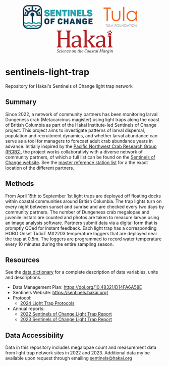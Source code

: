 <div align='center'>
    <a href='https://sentinels.hakai.org/'><img height='75px' src='docs/logos/sentinels-logo.svg' /></a>
    &nbsp;&nbsp;&nbsp;&nbsp;&nbsp;&nbsp;
    <a href='https://tula.org'><img height='75px' src=docs/logos/tula-logo.png /></a>
    &nbsp;&nbsp;&nbsp;&nbsp;&nbsp;&nbsp;
    <a href='https://hakai.org'><img height='75px' src=docs/logos/hakai-logo.png /></a>
</div>

# sentinels-light-trap

Repository for Hakai's Sentinels of Change light trap network

## Summary

Since 2022, a network of community partners has been monitoring larval Dungeness crab (Metacarcinus magister) using light traps along the coast of British Columbia as part of the Hakai Institute-led Sentinels of Change project. This project aims to investigate patterns of larval dispersal, population and recruitment dynamics, and whether larval abundance can serve as a tool for managers to forecast adult crab abundance years in advance. Initially inspired by the [Pacific Northwest Crab Research Group (PCRG)](https://www.pnwcrab.com/), the project works collaborativly with a diverse network of community partners, of which a full list can be found on the [Sentinels of Change website](https://sentinels.hakai.org/). See the [master reference station list](data/Master_Stations.csv) for a the exact location of the different partners.

## Methods

From April 15th to September 1st light traps are deployed off floating docks within coastal communities around British Columbia. The trap lights turn on every night between sunset and sunrise and are checked every two days by community partners. The number of Dungeness crab megalopae and juvenile instars are counted and photos are taken to measure larvae using an image analysis software. Partners submit data via a digital form that is promptly QCed for instant feedback. Each light trap has a corresponding HOBO Onset TidbiT MX2203 temperature loggers that are deployed near the trap at 0.5m. The loggers are programmed to record water temperature every 10 minutes during the entire sampling season.

## Resources

See the [data dictionary](docs/data-dictionary.csv) for a complete description of data variables, units and descriptions.

- Data Management Plan: https://doi.org/10.48321/D14FA6A58E
- Sentinels Website: https://sentinels.hakai.org/
- Protocol:
  - [2024 Light Trap Protocols](docs/2024%20Light%20Trap%20Protocols.pdf)
- Annual reports:
  - [2022 Sentinels of Change Light Trap Report](docs/2022%20Sentinels%20of%20Change%20Light%20Trap%20Report.pdf)
  - [2023 Sentinels of Change Light Trap Report](docs/2023%20Sentinels%20of%20Change%20Light%20Trap%20Report.pdf)

## Data Accessibility

Data in this repository includes megalopae count and measurement data from light trap network sites in 2022 and 2023.
Additional data my be available upon request through emailing sentinels@hakai.org
